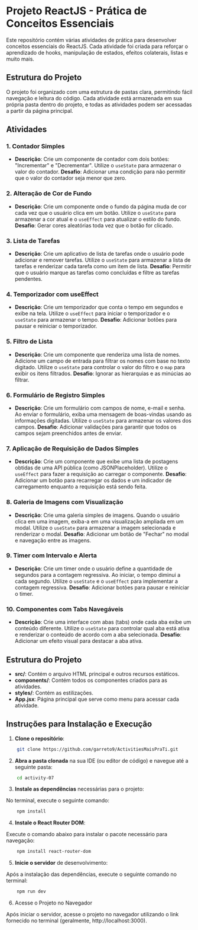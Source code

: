 # Projeto ReactJS - Prática de Conceitos Essenciais

Este repositório contém várias atividades de prática para desenvolver conceitos essenciais do ReactJS. Cada atividade foi criada para reforçar o aprendizado de hooks, manipulação de estados, efeitos colaterais, listas e muito mais.

## Estrutura do Projeto

O projeto foi organizado com uma estrutura de pastas clara, permitindo fácil navegação e leitura do código. Cada atividade está armazenada em sua própria pasta dentro do projeto, e todas as atividades podem ser acessadas a partir da página principal.

## Atividades

### 1. **Contador Simples**

- **Descrição**: Crie um componente de contador com dois botões: "Incrementar" e "Decrementar". Utilize o `useState` para armazenar o valor do contador. **Desafio**: Adicionar uma condição para não permitir que o valor do contador seja menor que zero.

### 2. **Alteração de Cor de Fundo**

- **Descrição**: Crie um componente onde o fundo da página muda de cor cada vez que o usuário clica em um botão. Utilize o `useState` para armazenar a cor atual e o `useEffect` para atualizar o estilo do fundo. **Desafio**: Gerar cores aleatórias toda vez que o botão for clicado.

### 3. **Lista de Tarefas**

- **Descrição**: Crie um aplicativo de lista de tarefas onde o usuário pode adicionar e remover tarefas. Utilize o `useState` para armazenar a lista de tarefas e renderizar cada tarefa como um item de lista. **Desafio**: Permitir que o usuário marque as tarefas como concluídas e filtre as tarefas pendentes.

### 4. **Temporizador com useEffect**

- **Descrição**: Crie um temporizador que conta o tempo em segundos e exibe na tela. Utilize o `useEffect` para iniciar o temporizador e o `useState` para armazenar o tempo. **Desafio**: Adicionar botões para pausar e reiniciar o temporizador.

### 5. **Filtro de Lista**

- **Descrição**: Crie um componente que renderiza uma lista de nomes. Adicione um campo de entrada para filtrar os nomes com base no texto digitado. Utilize o `useState` para controlar o valor do filtro e o `map` para exibir os itens filtrados. **Desafio**: Ignorar as hierarquias e as minúcias ao filtrar.

### 6. **Formulário de Registro Simples**

- **Descrição**: Crie um formulário com campos de nome, e-mail e senha. Ao enviar o formulário, exiba uma mensagem de boas-vindas usando as informações digitadas. Utilize o `useState` para armazenar os valores dos campos. **Desafio**: Adicionar validações para garantir que todos os campos sejam preenchidos antes de enviar.

### 7. **Aplicação de Requisição de Dados Simples**

- **Descrição**: Crie um componente que exibe uma lista de postagens obtidas de uma API pública (como JSONPlaceholder). Utilize o `useEffect` para fazer a requisição ao carregar o componente. **Desafio**: Adicionar um botão para recarregar os dados e um indicador de carregamento enquanto a requisição está sendo feita.

### 8. **Galeria de Imagens com Visualização**

- **Descrição**: Crie uma galeria simples de imagens. Quando o usuário clica em uma imagem, exiba-a em uma visualização ampliada em um modal. Utilize o `useState` para armazenar a imagem selecionada e renderizar o modal. **Desafio**: Adicionar um botão de "Fechar" no modal e navegação entre as imagens.

### 9. **Timer com Intervalo e Alerta**

- **Descrição**: Crie um timer onde o usuário define a quantidade de segundos para a contagem regressiva. Ao iniciar, o tempo diminui a cada segundo. Utilize o `useState` e o `useEffect` para implementar a contagem regressiva. **Desafio**: Adicionar botões para pausar e reiniciar o timer.

### 10. **Componentes com Tabs Navegáveis**

- **Descrição**: Crie uma interface com abas (tabs) onde cada aba exibe um conteúdo diferente. Utilize o `useState` para controlar qual aba está ativa e renderizar o conteúdo de acordo com a aba selecionada. **Desafio**: Adicionar um efeito visual para destacar a aba ativa.

## Estrutura do Projeto

- **src/**: Contém o arquivo HTML principal e outros recursos estáticos.
- **components/**: Contém todos os componentes criados para as atividades.
- **styles/**: Contém as estilizações.
- **App.jsx**: Página principal que serve como menu para acessar cada atividade.

## Instruções para Instalação e Execução



1. **Clone o repositório**:

```bash
    git clone https://github.com/garreto9/ActivitiesMaisPraTi.git
```

2. **Abra a pasta clonada** na sua IDE (ou editor de código) e navegue até a seguinte pasta:

```bash
    cd activity-07
```

3. **Instale as dependências** necessárias para o projeto:

No terminal, execute o seguinte comando:

```bash
    npm install
```


4. **Instale o React Router DOM**:

Execute o comando abaixo para instalar o pacote necessário para navegação:

```bash
    npm install react-router-dom
```


5. **Inicie o servidor** de desenvolvimento:

Após a instalação das dependências, execute o seguinte comando no terminal:

```bash
    npm run dev
```


6. Acesse o Projeto no Navegador

Após iniciar o servidor, acesse o projeto no navegador utilizando o link fornecido no terminal (geralmente, http://localhost:3000).
